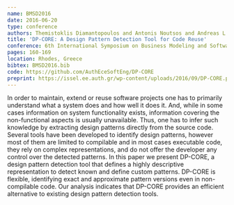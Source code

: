 ```yaml
---
name: BMSD2016
date: 2016-06-20
type: conference
authors: Themistoklis Diamantopoulos and Antonis Noutsos and Andreas L. Symeonidis
title: 'DP-CORE: A Design Pattern Detection Tool for Code Reuse'
conference: 6th International Symposium on Business Modeling and Software Design (BMSD)
pages: 160-169
location: Rhodes, Greece
bibtex: BMSD2016.bib
code: https://github.com/AuthEceSoftEng/DP-CORE
preprint: https://issel.ee.auth.gr/wp-content/uploads/2016/09/DP-CORE.pdf
---
```


In order to maintain, extend or reuse software projects one has to primarily understand 
what a system does and how well it does it. And, while in some cases information on 
system functionality exists, information covering the non-functional aspects is usually 
unavailable. Thus, one has to infer such knowledge by extracting design patterns 
directly from the source code. Several tools have been developed to identify design 
patterns, however most of them are limited to compilable and in most cases executable 
code, they rely on complex representations, and do not offer the developer any control 
over the detected patterns. In this paper we present DP-CORE, a design pattern detection 
tool that defines a highly descriptive representation to detect known and define custom 
patterns. DP-CORE is flexible, identifying exact and approximate pattern versions even 
in non-compilable code. Our analysis indicates that DP-CORE provides an efficient 
alternative to existing design pattern detection tools.
